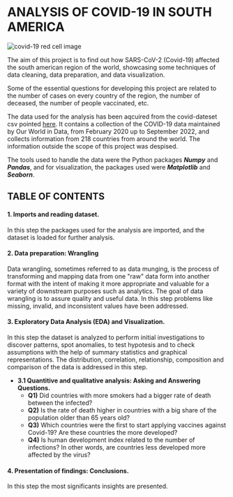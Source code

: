 # **ANALYSIS OF COVID-19 IN SOUTH AMERICA**

![covid-19 red cell image](https://img.freepik.com/free-vector/covid19-coronavirus-red-virus-cell-spread-background-concept_1017-24697.jpg?w=2000)

The aim of this project is to find out how SARS-CoV-2 (Covid-19) affected the south american region of the world, showcasing some techniques of data cleaning, data preparation, and data visualization.

Some of the essential questions for developing this project are related to the number of cases on every country of the region, the number of deceased, the number of people vaccinated, etc.

The data used for the analysis has been aqcuired from the covid-dateset csv pointed [here](https://github.com/owid/covid-19-data/tree/master/public/data). It contains a collection of the COVID-19 data maintained by Our World in Data, from February 2020 up to September 2022, and collects information from 218 countries from around the world. The information outside the scope of this project was despised.

The tools used to handle the data were the Python packages ***Numpy*** and ***Pandas***, and for visualization, the packages used were ***Matplotlib*** and ***Seaborn***.



## **TABLE OF CONTENTS**
#### **1. Imports and reading dataset.**
 In this step the packages used for the analysis are imported, and the dataset is loaded for further analysis.

#### **2. Data preparation: Wrangling**
Data wrangling, sometimes referred to as data munging, is the process of transforming and mapping data from one "raw" data form into another format with the intent of making it more appropriate and valuable for a variety of downstream purposes such as analytics. The goal of data wrangling is to assure quality and useful data. In this step problems like missing, invalid, and inconsistent values have been addressed.

#### **3. Exploratory Data Analysis (EDA) and Visualization.**
In this step the dataset is analyzed to perform initial investigations to discover patterns, spot anomalies, to test hypotesis and to check assumptions with the help of summary statistics and graphical representations. The distribution, correlation, relationship, composition and comparison of the data is addressed in this step.

- **3.1 Quantitive and qualitative analysis: Asking and Answering Questions.**
  - **Q1)** Did countries with more smokers had a bigger rate of death between the infected?
  - **Q2)** Is the rate of death higher in countries with a big share of the population older than 65 years old?
  - **Q3)** Which countries were the first to start applying vaccines against Covid-19? Are these countries the more developed?
  - **Q4)** Is human development index related to the number of infections? In other words, are countries less developed more affected by the virus?
  
#### **4. Presentation of findings: Conclusions.**
In this step the most significants insights are presented.
